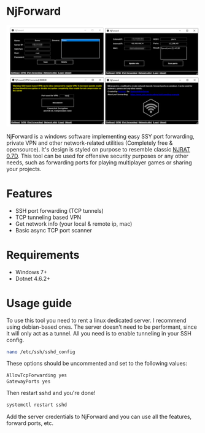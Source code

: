 # NjForward

<div align=center style="background-color: transparent;">
	<img src="preview.png"/>
</div>

NjForward is a windows software implementing easy SSY port forwarding, private VPN and other network-related utilities (Completely free & opensource). It's design is styled on purpose to resemble classic <a href="https://en.wikipedia.org/wiki/NjRAT">NJRAT 0.7D</a>. This tool can be used for offensive security purposes or any other needs, such as forwarding ports for playing multiplayer games or sharing your projects.

# Features
- SSH port forwarding (TCP tunnels)
- TCP tunneling based VPN
- Get network info (your local & remote ip, mac)
- Basic async TCP port scanner

# Requirements

- Windows 7+
- Dotnet 4.6.2+

# Usage guide
To use this tool you need to rent a linux dedicated server. I recommend using debian-based ones. The server doesn't need to be performant, since it will only act as a tunnel. All you need is to enable tunneling in your SSH config.

```bash
nano /etc/ssh/sshd_config
```

These options should be uncommented and set to the following values:

```
AllowTcpForwarding yes
GatewayPorts yes
```

Then restart sshd and you're done!

```bash
systemctl restart sshd
```

Add the server credentials to NjForward and you can use all the features, forward ports, etc.